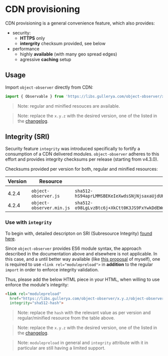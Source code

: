 # CDN provisioning

CDN provisioning is a general convenience feature, which also provides:
- security:
  - __HTTPS__ only
  - __intergrity__ checksum provided, see below
- performance
  - highly __available__ (with many geo spread edges)
  - agressive __caching__ setup

## Usage

Import `object-observer` directly from CDN:
```js
import { Observable } from 'https://libs.gullerya.com/object-observer/x.y.z/object-observer.min.js';
```

> Note: regular and minified resouces are available.

> Note: replace the `x.y.z` with the desired version, one of the listed in the [changelog](changelog.md).

## Integrity (SRI)

Security feature `integrity` was introduced specifically to fortify a consumption of a CDN delivered modules.
`object-observer` adheres to this effort and provides integrity checksums per release (starting from v4.3.0).

Checksums provided per version for both, regular and minified resources:

| Version | Resource | Integrity checksum |
|---------|----------|--------------------|
|<!--INSERT-MARKER-->
| 4.2.4 | `object-observer.js` | `sha512-hS94aprLMMSBEKeIeXwdsSNjNjsaxaUjdUH029d5fga93buCNxXMcgusb5ELGUhbzi2qkjfQT8s/6m2PnwvCsQ==` |
| 4.2.4 | `object-observer.min.js` | `sha512-o98LgLvzBtc6j+XkCtt0K3JS9FxYwkDdEWduD1yX8gqRtte1Eg5E8iTfoKzLC+fcB2fYrmzrQM3G2mLm8Z1nOQ==` |

### Use with `integrity`

To begin with, detailed descripton on SRI (Subresource Integrity) [found here](https://developer.mozilla.org/en-US/docs/Web/Security/Subresource_Integrity).

Since `object-observer` provides ES6 module syntax, the approach described in the documentation above and elsewhere is not applicable.
In this case, and a until better way available (like [this proposal](https://github.com/tc39/proposal-import-assertions/issues/113) of myself), one is required to use `<link rel="modulepreload">` in __addition__ to the regular `import` in order to enforce integrity validation.

Thus, please add the below HTML piece in your HTML, when willing to use enforce the module's integrity:
```html
<link rel="modulepreload" 
  href="https://libs.gullerya.com/object-observer/x.y.z/object-observer.min.js"
  integrity="sha512-hash">
```

> Note: replace the `hash` with the relevant value as per version and regular/minified resource from the table above.

> Note: replace the `x.y.z` with the desired version, one of the listed in the [changelog](changelog.md).

> Note: `modulepreload` in general and `integrity` attribute with it in particular are still having a limited support.
